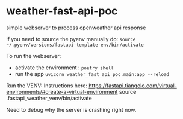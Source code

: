 # weather-fast-api-poc

simple webserver to process openweather api response


if you need to source the pyenv manually do: `source ~/.pyenv/versions/fastapi-template-env/bin/activate`

To run the webserver: 
- activate the environment : `poetry shell`
- run the app `uvicorn weather_fast_api_poc.main:app --reload`

Run the VENV: Instructions here: https://fastapi.tiangolo.com/virtual-environments/#create-a-virtual-environment
source .fastapi_weather_venv/bin/activate

Need to debug why the server is crashing right now. 
